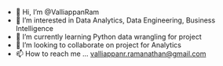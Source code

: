 - 👋 Hi, I’m @ValliappanRam
- 👀 I’m interested in Data Analytics, Data Engineering, Business Intelligence
- 🌱 I’m currently learning Python data wrangling for project
- 💞️ I’m looking to collaborate on project for Analytics
- 📫 How to reach me ... valliappanr.ramanathan@gmail.com

<!---
ValliappanRam/ValliappanRam is a ✨ special ✨ repository because its `README.md` (this file) appears on your GitHub profile.
You can click the Preview link to take a look at your changes.
--->
